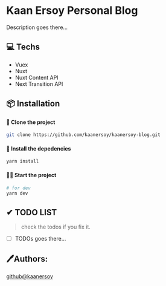 # Kaan Ersoy Personal Blog

Description goes there...

## 💻 Techs

- Vuex
- Nuxt
- Nuxt Content API
- Next Transition API

## 📦 Installation

#### 📰 Clone the project

```bash
git clone https://github.com/kaanersoy/kaanersoy-blog.git
```

#### 🔻 Install the depedencies

```bash
yarn install
```

#### 🏃‍♂️ Start the project

```bash
# for dev
yarn dev
```

## ✔ TODO LIST

> check the todos if you fix it.
- [ ] TODOs goes there...
## 🖊Authors:

  [github@kaanersoy](https://github.com/kaanersoy)
